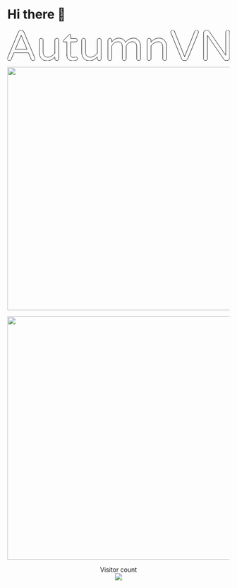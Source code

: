 # Hi there 👋
<svg width="831.251" height="114.065" viewBox="0 0 831.251 114.065" xmlns="http://www.w3.org/2000/svg">
	<g id="svgGroup" stroke-linecap="round" fill-rule="evenodd" font-size="9pt" stroke="#000" stroke-width="0.25mm" fill="none" style="stroke:#000;stroke-width:0.25mm;fill:none">
		<path d="M 61.719 6.642 L 102.344 102.932 A 10.691 10.691 0 0 1 103.125 106.935 Q 103.125 108.666 101.804 110.466 A 10.816 10.816 0 0 1 101.27 111.135 A 5.601 5.601 0 0 1 98.922 112.712 Q 98.007 113.051 96.871 113.189 A 13.769 13.769 0 0 1 95.215 113.283 A 5.954 5.954 0 0 1 90.279 110.886 A 9.645 9.645 0 0 1 89.063 108.791 L 78.711 83.986 L 24.219 83.986 L 14.063 108.791 A 9.544 9.544 0 0 1 12.786 110.962 A 5.945 5.945 0 0 1 7.91 113.283 A 12.966 12.966 0 0 1 5.733 113.113 Q 3.189 112.679 1.855 111.135 A 9.655 9.655 0 0 1 0.842 109.744 Q 0.355 108.919 0.15 108.109 A 4.758 4.758 0 0 1 0 106.935 A 10.691 10.691 0 0 1 0.781 102.932 L 41.406 6.642 Q 44.141 0.002 50.781 0.002 L 52.344 0.002 Q 58.789 0.002 61.719 6.642 Z M 29.883 70.705 L 73.242 70.705 L 51.563 18.557 L 29.883 70.705 Z" id="0" vector-effect="non-scaling-stroke"/>
		<path d="M 177.539 85.353 L 177.539 37.307 A 7.109 7.109 0 0 1 179.59 32.228 A 6.815 6.815 0 0 1 184.559 30.082 A 8.939 8.939 0 0 1 184.766 30.08 A 7.109 7.109 0 0 1 189.844 32.131 A 6.815 6.815 0 0 1 191.99 37.1 A 8.939 8.939 0 0 1 191.992 37.307 L 191.992 105.861 A 7.866 7.866 0 0 1 191.463 108.783 A 7.257 7.257 0 0 1 189.941 111.135 A 6.815 6.815 0 0 1 184.972 113.281 A 8.939 8.939 0 0 1 184.766 113.283 A 6.928 6.928 0 0 1 179.755 111.201 A 8.847 8.847 0 0 1 179.688 111.135 A 7.156 7.156 0 0 1 177.54 105.959 A 9.027 9.027 0 0 1 177.539 105.861 L 177.539 99.416 A 95.026 95.026 0 0 1 173.684 103.184 Q 169.629 106.911 166.406 108.791 A 42.964 42.964 0 0 1 159.219 112.205 Q 154.615 113.861 150.202 114.042 A 26.362 26.362 0 0 1 149.121 114.064 Q 140.82 114.064 135.449 111.525 A 27.888 27.888 0 0 1 129.46 107.741 A 24.413 24.413 0 0 1 126.563 104.885 Q 119.141 96.096 119.141 82.814 L 119.141 37.307 A 7.109 7.109 0 0 1 121.191 32.228 A 6.815 6.815 0 0 1 126.161 30.082 A 8.939 8.939 0 0 1 126.367 30.08 A 7.109 7.109 0 0 1 131.445 32.131 A 6.815 6.815 0 0 1 133.591 37.1 A 8.939 8.939 0 0 1 133.594 37.307 L 133.594 81.057 A 31.924 31.924 0 0 0 134.078 86.795 Q 135.004 91.854 137.695 95.314 Q 141.214 99.838 148.614 100.481 A 29.573 29.573 0 0 0 151.172 100.588 Q 163.243 100.588 174.019 89.362 A 62.414 62.414 0 0 0 177.539 85.353 Z" id="1" vector-effect="non-scaling-stroke"/>
		<path d="M 222.461 92.971 L 222.461 43.361 L 211.133 43.361 Q 208.203 43.361 208.008 40.236 Q 208.008 38.869 209.57 37.697 L 231.25 16.408 A 6.673 6.673 0 0 1 232.126 15.663 Q 232.641 15.3 233.157 15.119 A 3.159 3.159 0 0 1 233.984 14.943 Q 234.633 14.897 235.15 15.092 A 2.28 2.28 0 0 1 236.133 15.822 Q 236.914 16.799 236.914 18.166 L 236.914 30.861 L 255.078 30.861 Q 257.813 30.861 259.57 32.619 A 5.931 5.931 0 0 1 261.301 36.443 A 7.973 7.973 0 0 1 261.328 37.111 Q 261.328 39.846 259.57 41.603 A 5.931 5.931 0 0 1 255.746 43.334 A 7.973 7.973 0 0 1 255.078 43.361 L 236.914 43.361 L 236.914 91.799 A 15.289 15.289 0 0 0 237.176 94.74 Q 237.493 96.352 238.192 97.56 A 6.577 6.577 0 0 0 240.625 100.002 Q 242.578 101.174 246.875 101.174 Q 250.181 101.174 252.041 100.769 A 7.445 7.445 0 0 0 253.027 100.49 A 11.253 11.253 0 0 1 256.359 99.824 A 13.087 13.087 0 0 1 257.031 99.807 A 5.346 5.346 0 0 1 260.293 100.924 A 7.233 7.233 0 0 1 260.938 101.467 Q 262.503 102.945 262.674 105.663 A 10.917 10.917 0 0 1 262.695 106.35 Q 262.695 109.054 260.495 110.451 A 6.818 6.818 0 0 1 259.57 110.939 Q 254.959 113.047 251.237 113.733 A 18.717 18.717 0 0 1 247.852 114.064 A 85.115 85.115 0 0 1 243.188 113.942 A 63.898 63.898 0 0 1 238.965 113.576 A 20.019 20.019 0 0 1 231.715 111.201 A 22.935 22.935 0 0 1 231.25 110.939 A 16.725 16.725 0 0 1 223.241 99.957 Q 222.461 96.81 222.461 92.971 Z" id="2" vector-effect="non-scaling-stroke"/>
		<path d="M 336.328 85.353 L 336.328 37.307 A 7.109 7.109 0 0 1 338.379 32.228 A 6.815 6.815 0 0 1 343.348 30.082 A 8.939 8.939 0 0 1 343.555 30.08 A 7.109 7.109 0 0 1 348.633 32.131 A 6.815 6.815 0 0 1 350.779 37.1 A 8.939 8.939 0 0 1 350.781 37.307 L 350.781 105.861 A 7.866 7.866 0 0 1 350.252 108.783 A 7.257 7.257 0 0 1 348.73 111.135 A 6.815 6.815 0 0 1 343.761 113.281 A 8.939 8.939 0 0 1 343.555 113.283 A 6.928 6.928 0 0 1 338.544 111.201 A 8.847 8.847 0 0 1 338.477 111.135 A 7.156 7.156 0 0 1 336.329 105.959 A 9.027 9.027 0 0 1 336.328 105.861 L 336.328 99.416 A 95.026 95.026 0 0 1 332.473 103.184 Q 328.419 106.911 325.195 108.791 A 42.964 42.964 0 0 1 318.008 112.205 Q 313.404 113.861 308.991 114.042 A 26.362 26.362 0 0 1 307.91 114.064 Q 299.609 114.064 294.238 111.525 A 27.888 27.888 0 0 1 288.249 107.741 A 24.413 24.413 0 0 1 285.352 104.885 Q 277.93 96.096 277.93 82.814 L 277.93 37.307 A 7.109 7.109 0 0 1 279.98 32.228 A 6.815 6.815 0 0 1 284.95 30.082 A 8.939 8.939 0 0 1 285.156 30.08 A 7.109 7.109 0 0 1 290.234 32.131 A 6.815 6.815 0 0 1 292.38 37.1 A 8.939 8.939 0 0 1 292.383 37.307 L 292.383 81.057 A 31.924 31.924 0 0 0 292.867 86.795 Q 293.793 91.854 296.484 95.314 Q 300.003 99.838 307.403 100.481 A 29.573 29.573 0 0 0 309.961 100.588 Q 322.032 100.588 332.808 89.362 A 62.414 62.414 0 0 0 336.328 85.353 Z" id="3" vector-effect="non-scaling-stroke"/>
		<path d="M 390.43 37.502 L 390.43 44.142 A 34.458 34.458 0 0 1 399.621 34.626 Q 407.257 29.415 417.578 29.299 Q 426.172 29.299 433.398 34.377 A 24.309 24.309 0 0 1 441.384 43.894 A 29.953 29.953 0 0 1 442.188 45.705 A 52.299 52.299 0 0 1 444.967 41.741 Q 448.018 37.822 450.977 35.939 Q 459.961 29.299 471.484 29.299 A 26.791 26.791 0 0 1 481.055 30.943 A 23.803 23.803 0 0 1 491.797 39.26 A 30.817 30.817 0 0 1 497.732 53.35 A 41.382 41.382 0 0 1 498.242 59.963 L 498.242 106.057 A 7.109 7.109 0 0 1 496.191 111.135 A 6.815 6.815 0 0 1 491.222 113.281 A 8.939 8.939 0 0 1 491.016 113.283 A 6.928 6.928 0 0 1 486.005 111.201 A 8.847 8.847 0 0 1 485.938 111.135 A 7.346 7.346 0 0 1 484.293 108.711 A 6.961 6.961 0 0 1 483.789 106.057 L 483.789 62.892 Q 483.789 53.257 480.537 48.28 A 13.041 13.041 0 0 0 480.176 47.756 A 10.968 10.968 0 0 0 475.022 43.944 Q 473.095 43.216 470.68 42.941 A 27.511 27.511 0 0 0 467.578 42.775 Q 453.516 42.775 444.336 58.205 L 444.336 106.057 A 7.109 7.109 0 0 1 442.285 111.135 A 6.815 6.815 0 0 1 437.316 113.281 A 8.939 8.939 0 0 1 437.109 113.283 A 6.928 6.928 0 0 1 432.099 111.201 A 8.847 8.847 0 0 1 432.031 111.135 A 7.346 7.346 0 0 1 430.387 108.711 A 6.961 6.961 0 0 1 429.883 106.057 L 429.883 62.892 Q 429.883 53.257 426.63 48.28 A 13.041 13.041 0 0 0 426.27 47.756 A 10.968 10.968 0 0 0 421.115 43.944 Q 419.189 43.216 416.774 42.941 A 27.511 27.511 0 0 0 413.672 42.775 Q 399.609 42.775 390.43 58.205 L 390.43 106.057 A 6.928 6.928 0 0 1 388.348 111.067 A 8.847 8.847 0 0 1 388.281 111.135 A 7.346 7.346 0 0 1 385.858 112.779 A 6.961 6.961 0 0 1 383.203 113.283 A 6.928 6.928 0 0 1 378.192 111.201 A 8.847 8.847 0 0 1 378.125 111.135 A 7.346 7.346 0 0 1 376.481 108.711 A 6.961 6.961 0 0 1 375.977 106.057 L 375.977 37.502 A 7.449 7.449 0 0 1 378.027 32.326 A 6.664 6.664 0 0 1 382.865 30.087 A 8.459 8.459 0 0 1 383.203 30.08 A 6.928 6.928 0 0 1 388.214 32.162 A 8.847 8.847 0 0 1 388.281 32.228 A 7.156 7.156 0 0 1 390.429 37.404 A 9.027 9.027 0 0 1 390.43 37.502 Z" id="4" vector-effect="non-scaling-stroke"/>
		<path d="M 537.305 58.205 L 537.305 106.057 A 6.928 6.928 0 0 1 535.223 111.067 A 8.847 8.847 0 0 1 535.156 111.135 A 7.346 7.346 0 0 1 532.733 112.779 A 6.961 6.961 0 0 1 530.078 113.283 A 6.928 6.928 0 0 1 525.067 111.201 A 8.847 8.847 0 0 1 525 111.135 A 7.346 7.346 0 0 1 523.356 108.711 A 6.961 6.961 0 0 1 522.852 106.057 L 522.852 37.502 A 7.866 7.866 0 0 1 523.38 34.58 A 7.257 7.257 0 0 1 524.902 32.228 A 6.815 6.815 0 0 1 529.872 30.082 A 8.939 8.939 0 0 1 530.078 30.08 A 7.109 7.109 0 0 1 535.156 32.131 Q 537.305 34.182 537.305 37.502 L 537.305 44.142 A 105.572 105.572 0 0 1 541.161 40.354 Q 545.215 36.586 548.438 34.572 A 42.964 42.964 0 0 1 555.624 31.158 Q 560.229 29.502 564.642 29.321 A 26.362 26.362 0 0 1 565.723 29.299 A 46.676 46.676 0 0 1 571.072 29.587 Q 575.836 30.138 579.297 31.74 A 25.3 25.3 0 0 1 588.281 38.674 A 31.173 31.173 0 0 1 595.348 55.029 A 41.641 41.641 0 0 1 595.703 60.549 L 595.703 106.057 A 6.928 6.928 0 0 1 593.621 111.067 A 8.847 8.847 0 0 1 593.555 111.135 A 7.346 7.346 0 0 1 591.131 112.779 A 6.961 6.961 0 0 1 588.477 113.283 A 6.928 6.928 0 0 1 583.466 111.201 A 8.847 8.847 0 0 1 583.398 111.135 A 7.346 7.346 0 0 1 581.754 108.711 A 6.961 6.961 0 0 1 581.25 106.057 L 581.25 62.111 Q 581.25 53.127 577.148 47.951 Q 573.708 43.609 566.556 42.91 A 29.65 29.65 0 0 0 563.672 42.775 A 26.989 26.989 0 0 0 549.022 47.259 Q 542.976 51.093 537.305 58.205 Z" id="5" vector-effect="non-scaling-stroke"/>
		<path d="M 625.391 5.08 L 662.891 98.83 L 700.586 5.08 A 11.548 11.548 0 0 1 701.703 2.858 Q 702.528 1.609 703.595 0.906 A 5.583 5.583 0 0 1 706.738 0.002 A 12.966 12.966 0 0 1 708.915 0.172 Q 711.459 0.606 712.793 2.15 A 8.591 8.591 0 0 1 713.942 3.824 A 6.087 6.087 0 0 1 714.648 6.642 Q 714.648 8.721 714.188 9.877 A 3.632 3.632 0 0 1 714.063 10.158 L 674.609 105.861 A 18.333 18.333 0 0 1 672.557 109.27 Q 671.096 111.151 669.31 112.15 A 8.989 8.989 0 0 1 664.844 113.283 L 661.133 113.283 A 9.313 9.313 0 0 1 653.371 109.407 Q 652.234 107.92 651.367 105.861 L 611.719 10.158 A 5.81 5.81 0 0 1 611.521 9.359 Q 611.371 8.528 611.338 7.348 A 24.948 24.948 0 0 1 611.328 6.642 A 6.15 6.15 0 0 1 612.146 3.616 A 8.792 8.792 0 0 1 613.184 2.15 A 5.973 5.973 0 0 1 617.518 0.015 A 7.663 7.663 0 0 1 617.969 0.002 A 8.413 8.413 0 0 1 621.225 0.602 Q 623.329 1.477 624.649 3.627 A 10.873 10.873 0 0 1 625.391 5.08 Z" id="6" vector-effect="non-scaling-stroke"/>
		<path d="M 831.25 7.424 L 831.25 102.932 A 9.793 9.793 0 0 1 828.317 110.065 A 12.09 12.09 0 0 1 828.125 110.256 Q 825 113.283 820.703 113.283 L 818.75 113.283 A 10.371 10.371 0 0 1 814.345 112.37 Q 812.036 111.303 810.352 108.986 L 748.438 19.533 L 748.438 106.057 A 6.928 6.928 0 0 1 746.356 111.067 A 8.847 8.847 0 0 1 746.289 111.135 A 7.156 7.156 0 0 1 741.113 113.283 A 9.027 9.027 0 0 1 741.016 113.283 A 6.928 6.928 0 0 1 736.005 111.201 A 8.847 8.847 0 0 1 735.938 111.135 A 7.346 7.346 0 0 1 734.293 108.711 A 6.961 6.961 0 0 1 733.789 106.057 L 733.789 10.549 A 10.303 10.303 0 0 1 736.816 3.127 A 10.006 10.006 0 0 1 744.057 0.005 A 12.722 12.722 0 0 1 744.336 0.002 L 746.289 0.002 A 10.208 10.208 0 0 1 752.818 2.389 A 15.934 15.934 0 0 1 755.273 4.885 L 816.797 93.752 L 816.797 7.424 A 7.23 7.23 0 0 1 818.805 2.398 A 9.392 9.392 0 0 1 818.945 2.248 A 7.466 7.466 0 0 1 821.092 0.655 A 6.655 6.655 0 0 1 824.023 0.002 A 6.928 6.928 0 0 1 829.034 2.084 A 8.847 8.847 0 0 1 829.102 2.15 A 7.156 7.156 0 0 1 831.249 7.326 A 9.027 9.027 0 0 1 831.25 7.424 Z" id="7" vector-effect="non-scaling-stroke"/>
	</g>
</svg>
<p align="center"> 
  <img src="https://github-readme-stats.vercel.app/api?username=AutumnVN&show_icons=true&theme=radical&hide_border=true" width="550"/>
</p>
<p align="center"> 
  <a href="https://osu.ppy.sh/users/AutumnVN"><img src="https://osu-stats-signature.vercel.app/card?user=AutumnVN&mode=std&lang=en&animation=true" width="550" /></a>
</p>
<p align="center"> 
  Visitor count<br>
  <img src="https://profile-counter.glitch.me/AutumnVN/count.svg" />
</p>
